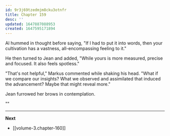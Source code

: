 ```yaml
---
id: 9r3j69tzedmjm8cku3otnfr
title: Chapter 159
desc: ''
updated: 1647887088953
created: 1647595171894
---
```


Al hummed in thought before saying, "If I had to put it into words, then your cultivation has a vastness, all-encompassing feeling to it."

He then turned to Jean and added, "While yours is more measured, precise and focused. It also feels spotless."

"That's not helpful," Markus commented while shaking his head. "What if we compare our insights? What we observed and assimilated that induced the advancement? Maybe that might reveal more."

Jean furrowed her brows in contemplation.

""


____

**Next**
* [[volume-3.chapter-160]]